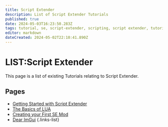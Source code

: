 ```yaml
---
title: Script Extender
description: List of Script Extender Tutorials
published: true
date: 2024-05-03T16:23:50.283Z
tags: tutorial, se, script-extender, scripting, script extender, tutorials
editor: markdown
dateCreated: 2024-05-02T22:10:41.890Z
---
```


# LIST:Script Extender
This page is a list of existing Tutorials relating to Script Extender.

## Pages
- [Getting Started with Script Extender](GettingStarted)
- [The Basics of LUA](the_basics_of_lua)
- [Creating your First SE Mod](creating_your_first_se_mod)
- [Dear ImGui](ImGui-and-You/Dear-ImGui)
{.links-list}